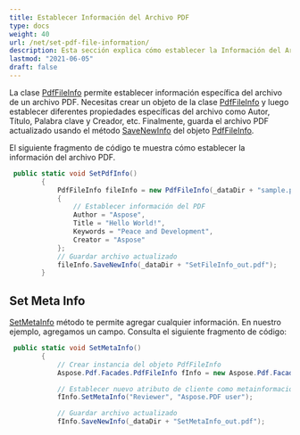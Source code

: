 ```yaml
---
title: Establecer Información del Archivo PDF
type: docs
weight: 40
url: /net/set-pdf-file-information/
description: Esta sección explica cómo establecer la Información del Archivo PDF con Aspose.PDF Facades.
lastmod: "2021-06-05"
draft: false
---
```


La clase [PdfFileInfo](https://reference.aspose.com/pdf/net/aspose.pdf.facades/pdffileinfo) permite establecer información específica del archivo de un archivo PDF. Necesitas crear un objeto de la clase [PdfFileInfo](https://reference.aspose.com/pdf/net/aspose.pdf.facades/pdffileinfo) y luego establecer diferentes propiedades específicas del archivo como Autor, Título, Palabra clave y Creador, etc. Finalmente, guarda el archivo PDF actualizado usando el método [SaveNewInfo](https://reference.aspose.com/pdf/net/aspose.pdf.facades.pdffileinfo/savenewinfo/methods/1) del objeto [PdfFileInfo](https://reference.aspose.com/pdf/net/aspose.pdf.facades/pdffileinfo).

El siguiente fragmento de código te muestra cómo establecer la información del archivo PDF.

```csharp
 public static void SetPdfInfo()
        {
            PdfFileInfo fileInfo = new PdfFileInfo(_dataDir + "sample.pdf")
            {
                // Establecer información del PDF
                Author = "Aspose",
                Title = "Hello World!",
                Keywords = "Peace and Development",
                Creator = "Aspose"
            };
            // Guardar archivo actualizado
            fileInfo.SaveNewInfo(_dataDir + "SetFileInfo_out.pdf");
        }
```

## Set Meta Info

[SetMetaInfo](https://reference.aspose.com/pdf/net/aspose.pdf.facades/pdffileinfo/methods/setmetainfo) método te permite agregar cualquier información. En nuestro ejemplo, agregamos un campo. Consulta el siguiente fragmento de código:

```csharp
 public static void SetMetaInfo()
        {
            // Crear instancia del objeto PdfFileInfo
            Aspose.Pdf.Facades.PdfFileInfo fInfo = new Aspose.Pdf.Facades.PdfFileInfo(_dataDir + "sample.pdf");

            // Establecer nuevo atributo de cliente como metainformación
            fInfo.SetMetaInfo("Reviewer", "Aspose.PDF user");

            // Guardar archivo actualizado
            fInfo.SaveNewInfo(_dataDir + "SetMetaInfo_out.pdf");
```